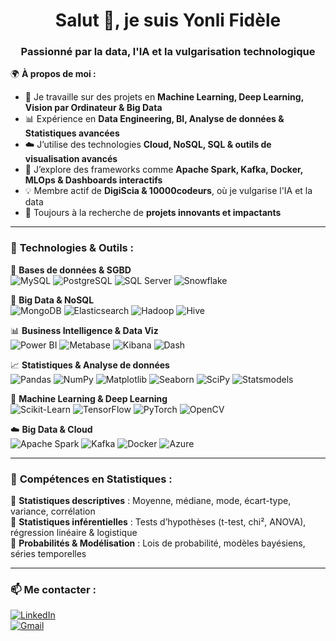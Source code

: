 <h1 align="center">Salut 👋, je suis Yonli Fidèle</h1>
<h3 align="center">Passionné par la data, l'IA et la vulgarisation technologique</h3>

🌍 **À propos de moi :**  
- 🔭 Je travaille sur des projets en **Machine Learning, Deep Learning, Vision par Ordinateur & Big Data**  
- 📊 Expérience en **Data Engineering, BI, Analyse de données & Statistiques avancées**  
- ☁️ J’utilise des technologies **Cloud, NoSQL, SQL & outils de visualisation avancés**  
- 🌱 J’explore des frameworks comme **Apache Spark, Kafka, Docker, MLOps & Dashboards interactifs**  
- 💡 Membre actif de **DigiScia & 10000codeurs**, où je vulgarise l'IA et la data  
- 📌 Toujours à la recherche de **projets innovants et impactants**  

---

### 🚀 **Technologies & Outils :**  
💾 **Bases de données & SGBD**  
![MySQL](https://img.shields.io/badge/MySQL-4479A1?style=for-the-badge&logo=mysql&logoColor=white)
![PostgreSQL](https://img.shields.io/badge/PostgreSQL-336791?style=for-the-badge&logo=postgresql&logoColor=white)
![SQL Server](https://img.shields.io/badge/SQL%20Server-CC2927?style=for-the-badge&logo=microsoft-sql-server&logoColor=white)
![Snowflake](https://img.shields.io/badge/Snowflake-29B5E8?style=for-the-badge&logo=snowflake&logoColor=white)

📂 **Big Data & NoSQL**  
![MongoDB](https://img.shields.io/badge/MongoDB-47A248?style=for-the-badge&logo=mongodb&logoColor=white)
![Elasticsearch](https://img.shields.io/badge/Elasticsearch-005571?style=for-the-badge&logo=elasticsearch&logoColor=white)
![Hadoop](https://img.shields.io/badge/Hadoop-66CCFF?style=for-the-badge&logo=apachehadoop&logoColor=black)
![Hive](https://img.shields.io/badge/Hive-FDEE21?style=for-the-badge&logo=apachehive&logoColor=black)

📊 **Business Intelligence & Data Viz**  
![Power BI](https://img.shields.io/badge/PowerBI-F2C811?style=for-the-badge&logo=powerbi&logoColor=black)
![Metabase](https://img.shields.io/badge/Metabase-509EE3?style=for-the-badge&logo=metabase&logoColor=white)
![Kibana](https://img.shields.io/badge/Kibana-E8478B?style=for-the-badge&logo=kibana&logoColor=white)
![Dash](https://img.shields.io/badge/Dash-000000?style=for-the-badge&logo=plotly&logoColor=white)

📈 **Statistiques & Analyse de données**  
![Pandas](https://img.shields.io/badge/Pandas-150458?style=for-the-badge&logo=pandas&logoColor=white)
![NumPy](https://img.shields.io/badge/NumPy-013243?style=for-the-badge&logo=numpy&logoColor=white)
![Matplotlib](https://img.shields.io/badge/Matplotlib-11557C?style=for-the-badge&logo=python&logoColor=white)
![Seaborn](https://img.shields.io/badge/Seaborn-3C5488?style=for-the-badge&logo=python&logoColor=white)
![SciPy](https://img.shields.io/badge/SciPy-8CAAE6?style=for-the-badge&logo=scipy&logoColor=white)
![Statsmodels](https://img.shields.io/badge/Statsmodels-336699?style=for-the-badge&logo=python&logoColor=white)

🧠 **Machine Learning & Deep Learning**  
![Scikit-Learn](https://img.shields.io/badge/Scikit--Learn-F7931E?style=for-the-badge&logo=scikit-learn&logoColor=white)
![TensorFlow](https://img.shields.io/badge/TensorFlow-FF6F00?style=for-the-badge&logo=tensorflow&logoColor=white)
![PyTorch](https://img.shields.io/badge/PyTorch-EE4C2C?style=for-the-badge&logo=pytorch&logoColor=white)
![OpenCV](https://img.shields.io/badge/OpenCV-5C3EE8?style=for-the-badge&logo=opencv&logoColor=white)

☁️ **Big Data & Cloud**  
![Apache Spark](https://img.shields.io/badge/Apache_Spark-E25A1C?style=for-the-badge&logo=apachespark&logoColor=white)
![Kafka](https://img.shields.io/badge/Apache_Kafka-231F20?style=for-the-badge&logo=apachekafka&logoColor=white)
![Docker](https://img.shields.io/badge/Docker-2496ED?style=for-the-badge&logo=docker&logoColor=white)
![Azure](https://img.shields.io/badge/Microsoft_Azure-0078D4?style=for-the-badge&logo=microsoftazure&logoColor=white)

---

### 🎯 **Compétences en Statistiques :**  
📌 **Statistiques descriptives** : Moyenne, médiane, mode, écart-type, variance, corrélation  
📌 **Statistiques inférentielles** : Tests d’hypothèses (t-test, chi², ANOVA), régression linéaire & logistique  
📌 **Probabilités & Modélisation** : Lois de probabilité, modèles bayésiens, séries temporelles  

---

### 📫 **Me contacter :**  
[![LinkedIn](https://img.shields.io/badge/LinkedIn-0077B5?style=for-the-badge&logo=linkedin&logoColor=white)](https://www.linkedin.com/in/yonlifidele)  
[![Gmail](https://img.shields.io/badge/Gmail-D14836?style=for-the-badge&logo=gmail&logoColor=white)](mailto:yonlifidelis2@@gmail.com)

